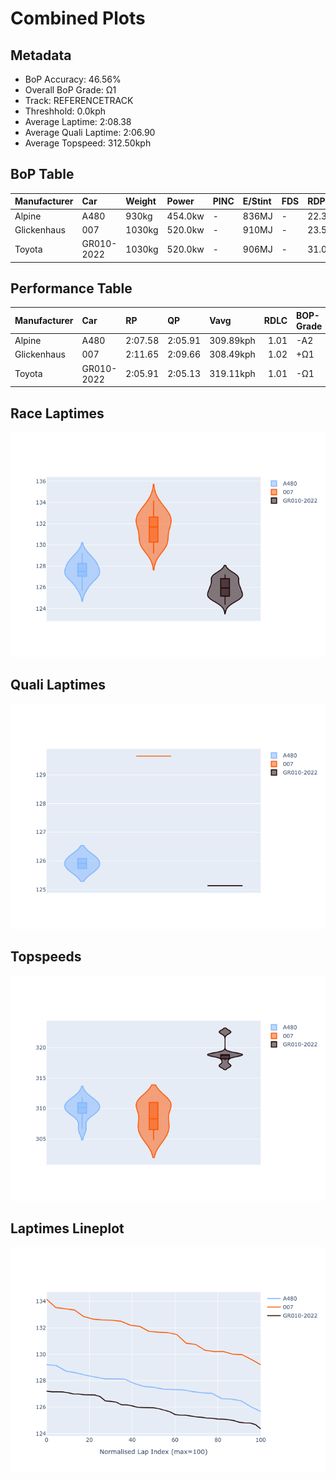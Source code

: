 # Combined Plots

## Metadata

- BoP Accuracy: 46.56%
- Overall BoP Grade: Ω1
- Track: REFERENCETRACK
- Threshhold: 0.0kph
- Average Laptime: 2:08.38
- Average Quali Laptime: 2:06.90
- Average Topspeed: 312.50kph

## BoP Table
| Manufacturer   | Car        | Weight   | Power   | PINC   | E/Stint   | FDS   | RDP    | QDP    | TDP    |
|:---------------|:-----------|:---------|:--------|:-------|:----------|:------|:-------|:-------|:-------|
| Alpine         | A480       | 930kg    | 454.0kw | -      | 836MJ     | -     | 22.33% | 66.67% | 7.21%  |
| Glickenhaus    | 007        | 1030kg   | 520.0kw | -      | 910MJ     | -     | 23.53% | 33.33% | 14.55% |
| Toyota         | GR010-2022 | 1030kg   | 520.0kw | -      | 906MJ     | -     | 31.06% | 25.00% | 7.43%  |

## Performance Table
| Manufacturer   | Car        | RP      | QP      | Vavg      |   RDLC | BOP-Grade   | Match   |
|:---------------|:-----------|:--------|:--------|:----------|-------:|:------------|:--------|
| Alpine         | A480       | 2:07.58 | 2:05.91 | 309.89kph |   1.01 | -A2         | 91.30%  |
| Glickenhaus    | 007        | 2:11.65 | 2:09.66 | 308.49kph |   1.02 | +Ω1         | 16.67%  |
| Toyota         | GR010-2022 | 2:05.91 | 2:05.13 | 319.11kph |   1.01 | -Ω1         | 31.71%  |

## Race Laptimes
![Race Laptimes](images/race_violin.png)

## Quali Laptimes
![Quali Laptimes](images/quali_violin.png)

## Topspeeds
![Topspeeds](images/topspeed_violin.png)

## Laptimes Lineplot
![Laptimes Lineplot](images/laptime_line.png)

